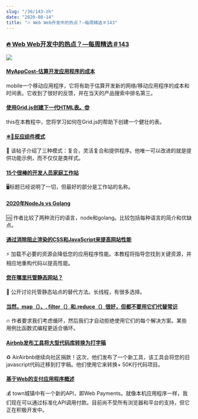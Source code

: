 ```yaml
---
slug: "/30/143-zh"
date: "2020-08-14"
title: "🔥 Web Web开发中的热点？—每周精选＃143"
---
```


### [🔥 Web Web开发中的热点？—每周精选＃143](https://daily.dev/posts/whats-hot-in-web-development-weekly-picks-143)

![](https://assets.website-files.com/5e0f1144930a8bc8aace526c/5f4f7f0d8c4e4118b026e28b_Cover.jpg)

#### [MyAppCost-估算开发应用程序的成本](https://app.daily.dev/posts/5NNWeGkis)

mobile一个移动应用程序，它将有助于估算开发新的网络/移动应用程序的成本和时间表。它收到了很好的反馈，并在当天的产品搜索中排名第三。

#### [使用Grid.js创建下一代HTML表。😎](https://app.daily.dev/posts/XukHk6YIk)

this在本教程中，您将学习如何在Grid.js的帮助下创建一个健壮的表。

#### [⚛️🚀反应组件模式](https://app.daily.dev/posts/UxPZaGYDe)

👾 该帖子介绍了三种模式：复合，灵活复合和提供程序。他唯一可以改进的就是提供功能示例，而不仅仅是类样式。

#### [15个很棒的开发人员家庭工作站](https://app.daily.dev/posts/9p3pLmGfE)

🖥标题已经说明了一切，但最好的部分是工作站的名称。

#### [2020年NodeJs vs Golang](https://app.daily.dev/posts/NBxwClnSG)

🆚 作者比较了两种流行的语言，node和golang。比较包括每种语言的简介和优缺点。

#### [通过消除阻止渲染的CSS和JavaScript来提高网站性能](https://app.daily.dev/posts/b89T88_vD)

⚡️ 加载不必要的资源会降低您的应用程序性能。本教程将指导您找到关键资源，并相应地重构代码以提高性能。

#### [您在哪里托管静态网站？](https://app.daily.dev/posts/iBkM29eE1)

🦄 公开讨论托管静态站点的替代方法。长线程，有很多选择。

#### [当然，map（）、. filter（）和.reduce（）很好，但都不要用它们代替常识](https://app.daily.dev/posts/UdyACmHLj)

🔥 作者要求我们考虑循环，然后我们才自动拒绝使用它们的每个解决方案。某些用例比函数式编程更适合循环。


#### [Airbnb发布工具将大型代码库转换为打字稿](https://app.daily.dev/posts/VjPw4LBH5)

♻️ Air️Airbnb继续向社区捐款！这次，他们发布了一个新工具，该工具会将您的旧javascript代码迁移到打字稿。他们使用它来转换+ 50K行代码项目。

#### [基于Web的支付应用程序概述](https://app.daily.dev/posts/62hfiMh1c)

💰 town城镇中有一个新的API，即Web Payments。就像本机应用程序一样，我们现在可以通过标准化API调用付款。目前尚不受所有浏览器和平台的支持，但它正在积极开发中。